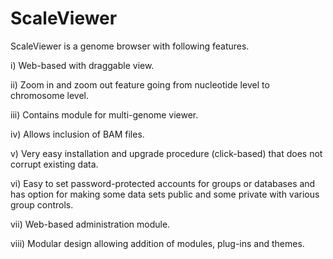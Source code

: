 ScaleViewer
===========

ScaleViewer is a genome browser with following features.

i) Web-based with draggable view.

ii) Zoom in and zoom out feature going from nucleotide level to chromosome level.

iii) Contains module for multi-genome viewer.

iv) Allows inclusion of BAM files.

v) Very easy installation and upgrade procedure (click-based) that does not corrupt existing data.

vi) Easy to set password-protected accounts for groups or databases and has option for making some data sets public and some private with various group controls.

vii) Web-based administration module.

viii) Modular design allowing addition of modules, plug-ins and themes. 
